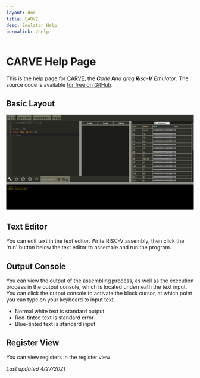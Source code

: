 ```yaml
---
layout: doc
title: CARVE
desc: Emulator Help
permalink: /help
---
```


# CARVE Help Page

This is the help page for [CARVE](..), the _**C**ade **A**nd greg **R**isc-**V** **E**mulator_. The source code is available [for free on GitHub](https://github.com/ChemicalDevelopment/CARVE).

## Basic Layout

![Basic layout of CARVE](assets/layout.png "Basic Layout")

## Text Editor

You can edit text in the text editor. Write RISC-V assembly, then click the 'run' button below the text editor to assemble and run the program.

## Output Console

You can view the output of the assembling process, as well as the execution process in the output console, which is located underneath the text input. You can click the output console to activate the block cursor, at which point you can type on your keyboard to input text.

  * Normal white text is standard output
  * Red-tinted text is standard error
  * Blue-tinted text is standard input


## Register View

You can view registers in the register view

_Last updated 4/27/2021_
